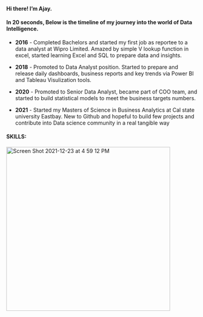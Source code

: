 #### Hi there! I’m Ajay. 
#### In 20 seconds, Below is the timeline of my journey into the world of Data Intelligence.

- **2016** - Completed Bachelors and started my first job as reportee to a data analyst at Wipro Limited. Amazed by simple V lookup function in excel, started learning Excel and SQL to prepare data and insights.
- **2018** - Promoted to Data Analyst position. Started to prepare and release daily dashboards, business reports and key trends via Power BI and Tableau Visulization tools.
- **2020** - Promoted to Senior Data Analyst, became part of COO team, and started to build statistical models to meet the business targets numbers.

- **2021** - Started my Masters of Science in Business Analytics at Cal state university Eastbay. New to Github and hopeful to build few projects and contribute into Data science community in a real tangible way

#### SKILLS:

<img width="432" alt="Screen Shot 2021-12-23 at 4 59 12 PM" src="https://user-images.githubusercontent.com/64645859/147303409-f36a86dc-2b26-41d8-8ee2-93ea3193059b.png">
